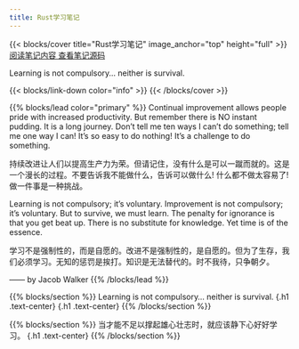 ```yaml
---
title: Rust学习笔记
---
```


{{< blocks/cover title="Rust学习笔记" image_anchor="top" height="full" >}}
<a class="btn btn-lg btn-primary me-3 mb-4" href="./docs/">
  阅读笔记内容 <i class="fas fa-arrow-alt-circle-right ms-2"></i>
</a>
<a class="btn btn-lg btn-secondary me-3 mb-4" href="https://github.com/skyao/learning-rust">
  查看笔记源码 <i class="fab fa-github ms-2 "></i>
</a>
<p class="lead mt-5">Learning is not compulsory… neither is survival.</p>
{{< blocks/link-down color="info" >}}
{{< /blocks/cover >}}


{{% blocks/lead color="primary" %}}
Continual improvement allows people pride with increased productivity. But remember there is NO instant pudding. It is a long journey. Don’t tell me ten ways I can’t do something; tell me one way I can! It’s so easy to do nothing! It’s a challenge to do something. 

持续改进让人们以提高生产力为荣。但请记住，没有什么是可以一蹴而就的。这是一个漫长的过程。不要告诉我不能做什么，告诉可以做什么! 什么都不做太容易了! 做一件事是一种挑战。

Learning is not compulsory; it’s voluntary. Improvement is not compulsory; it’s voluntary. But to survive, we must learn. The penalty for ignorance is that you get beat up. There is no substitute for knowledge. Yet time is of the essence.

学习不是强制性的，而是自愿的。改进不是强制性的，是自愿的。但为了生存，我们必须学习。无知的惩罚是挨打。知识是无法替代的。时不我待，只争朝夕。

—— by Jacob Walker
{{% /blocks/lead %}}


{{% blocks/section %}}
Learning is not compulsory… neither is survival.
{.h1 .text-center}
{.h1 .text-center}
{{% /blocks/section %}}


{{% blocks/section %}}
当才能不足以撑起雄心壮志时，就应该静下心好好学习。
{.h1 .text-center}
{{% /blocks/section %}}